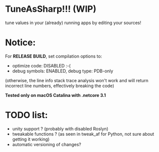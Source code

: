 TuneAsSharp!!! (WIP)
==

tune values in your (already) running apps by editing your sources!
            
 Notice:
 ==           
 For **RELEASE BUILD**, set compilation options to:
 
 - optimize code: DISABLED :-( 
 - debug symbols: ENABLED, debug type: PDB-only
 
 (otherwise, the line info stack trace analysis won't work and will return incorrect line numbers, effectively breaking the code)
             
 **Tested only on macOS Catalina with .netcore 3.1**

TODO list:
==
- unity support ? (probably with disabled Roslyn)
- tweakable functions ? (as seen in tweak_af for Python, not sure about getting it working)
- automatic versioning of changes?